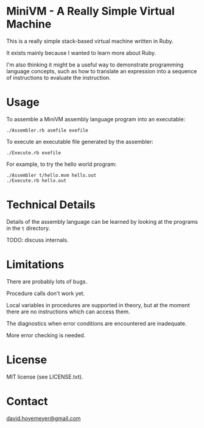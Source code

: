 MiniVM - A Really Simple Virtual Machine
========================================

This is a really simple stack-based virtual machine written in Ruby.

It exists mainly because I wanted to learn more about Ruby.

I'm also thinking it might be a useful way to demonstrate programming
language concepts, such as how to translate an expression into
a sequence of instructions to evaluate the instruction.

Usage
=====

To assemble a MiniVM assembly language program into an executable:

	./Assembler.rb asmfile exefile

To execute an executable file generated by the assembler:

	./Execute.rb exefile

For example, to try the hello world program:

	./Assembler t/hello.mvm hello.out
	./Execute.rb hello.out

Technical Details
=================

Details of the assembly language can be learned by looking at the
programs in the `t` directory.

TODO: discuss internals.

Limitations
===========

There are probably lots of bugs.

Procedure calls don't work yet.

Local variables in procedures are supported in theory, but at the moment
there are no instructions which can access them.

The diagnostics when error conditions are encountered are inadequate.

More error checking is needed.

License
=======

MIT license (see LICENSE.txt).

Contact
=======

<david.hovemeyer@gmail.com>
